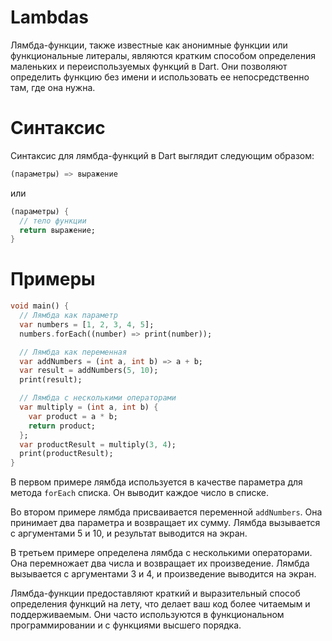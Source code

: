 # Lambdas

Лямбда-функции, также известные как анонимные функции или функциональные литералы, являются кратким способом определения маленьких и переиспользуемых функций в Dart. Они позволяют определить функцию без имени и использовать ее непосредственно там, где она нужна.
# Синтаксис
Синтаксис для лямбда-функций в Dart выглядит следующим образом:
```dart
(параметры) => выражение
```
или
```dart
(параметры) {
  // тело функции
  return выражение;
}
```
# Примеры
```dart
void main() {
  // Лямбда как параметр
  var numbers = [1, 2, 3, 4, 5];
  numbers.forEach((number) => print(number));

  // Лямбда как переменная
  var addNumbers = (int a, int b) => a + b;
  var result = addNumbers(5, 10);
  print(result);

  // Лямбда с несколькими операторами
  var multiply = (int a, int b) {
    var product = a * b;
    return product;
  };
  var productResult = multiply(3, 4);
  print(productResult);
}
```
В первом примере лямбда используется в качестве параметра для метода `forEach` списка. Он выводит каждое число в списке.

Во втором примере лямбда присваивается переменной `addNumbers`. Она принимает два параметра и возвращает их сумму. Лямбда вызывается с аргументами 5 и 10, и результат выводится на экран.

В третьем примере определена лямбда с несколькими операторами. Она перемножает два числа и возвращает их произведение. Лямбда вызывается с аргументами 3 и 4, и произведение выводится на экран.

Лямбда-функции предоставляют краткий и выразительный способ определения функций на лету, что делает ваш код более читаемым и поддерживаемым. Они часто используются в функциональном программировании и с функциями высшего порядка.
